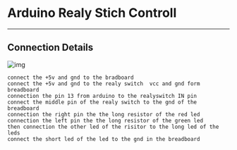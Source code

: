# Arduino Realy Stich Controll 

--- 

## Connection Details 
![img](https://github.com/adarshkumarsingh83/arduino/tree/master/APPLICATION/arduino-relay-switch-controll/connection-details.JPG)
```
connect the +5v and gnd to the bradboard 
connect the +5v and gnd to the realy switch  vcc and gnd form breadboard 
connection the pin 13 from arduino to the realyswitch IN pin 
connect the middle pin of the realy switch to the gnd of the breadboard 
connection the right pin the the long resistor of the red led 
connection the left pin the the long resistor of the green led 
then connection the other led of the risitor to the long led of the leds 
connect the short led of the led to the gnd in the breadboard 

```